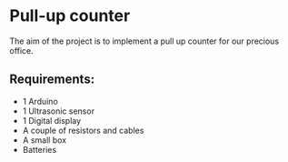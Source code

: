 # Pull-up counter
The aim of the project is to implement a pull up counter for our precious office.

## Requirements:

* 1 Arduino
* 1 Ultrasonic sensor
* 1 Digital display
* A couple of resistors and cables
* A small box
* Batteries
